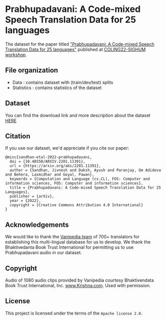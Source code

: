 # Prabhupadavani: A Code-mixed Speech Translation Data for 25 languages
The dataset for the paper titled ["Prabhupadavani: A Code-mixed Speech Translation Data for 25 languages"](https://arxiv.org/abs/2201.11391) published at [COLING22-SIGHUM workshop](https://sighum.wordpress.com/events/latech-clfl-2022/). <br>

## File organization
* Data  : contains dataset with (train/dev/test) splits
* Statistics  : contains statistics of the dataset

## Dataset
You can find the download link and more description about the dataset [HERE](https://github.com/frozentoad9/CMST/blob/master/Data/README.md)

## Citation

If you use our dataset, we'd appreciate if you cite our paper:

```
@misc{sandhan-etal-2022-prabhupadavani,
  doi = {10.48550/ARXIV.2201.11391},
  url = {https://arxiv.org/abs/2201.11391},
  author = {Sandhan, Jivnesh and Daksh, Ayush and Paranjay, Om Adideva and Behera, Laxmidhar and Goyal, Pawan},
  keywords = {Computation and Language (cs.CL), FOS: Computer and information sciences, FOS: Computer and information sciences},
  title = {Prabhupadavani: A Code-mixed Speech Translation Data for 25 Languages},
  publisher = {arXiv},
  year = {2022},
  copyright = {Creative Commons Attribution 4.0 International}
}
```
## Acknowledgements
We would like to thank the [Vanipedia team](https://vanipedia.org/) of 700+ translators for establishing this multi-lingual database for us to develop. We thank the Bhaktivedanta Book Trust International for permitting us to use Prabhupadavani audio in our dataset.

## Copyright
Audio of 1080 audio clips provided by Vanipedia courtesy Bhaktivendata Book Trust International, Inc. www.Krishna.com. Used with permission.

## License
This project is licensed under the terms of the `Apache license 2.0`.
